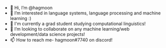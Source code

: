 - 👋 Hi, I’m @hagmoon
- 👀 I’m interested in language systems, language processing and machine learning :)
- 🌱 I'm currently a grad student studying computational linguistics!
- 💞️ I’m looking to collaborate on any machine learning/web development/data science projects!
- 📫 How to reach me- hagmoon#7740 on discord!

<!---
hagmoon/hagmoon is a ✨ special ✨ repository because its `README.md` (this file) appears on your GitHub profile.
You can click the Preview link to take a look at your changes.
--->
